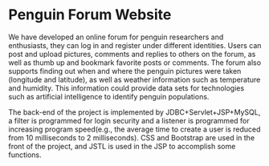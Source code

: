# Penguin Forum Website
We have developed an online forum for penguin researchers and enthusiasts, they can log in and register under different identities. Users can post and upload pictures, comments and replies to others on the forum, as well as thumb up and bookmark favorite posts or comments. The forum also supports finding out when and where the penguin pictures were taken (longitude and latitude), as well as weather information such as temperature and humidity. This information could provide data sets for technologies such as artificial intelligence to identify penguin populations.

The back-end of the project is implemented by JDBC+Servlet+JSP+MySQL, a filter is programmed for login security and a listener is programmed for increasing program speed(e.g., the average time to create a user is reduced from 10 milliseconds to 2 milliseconds). CSS and Bootstrap are used in the front of the project, and JSTL is used in the JSP to accomplish some functions.
